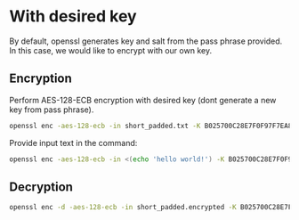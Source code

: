 # With desired key

By default, openssl generates key and salt from the pass phrase provided. In this case, we would like to encrypt with our own key.

## Encryption

Perform AES-128-ECB encryption with desired key (dont generate a new key from pass phrase).

```bash
openssl enc -aes-128-ecb -in short_padded.txt -K B025700C28E7F0F97F7EA8EEEEC29F9F -out short_padded.encrypted -base64
```

Provide input text in the command:

```bash
openssl enc -aes-128-ecb -in <(echo 'hello world!') -K B025700C28E7F0F97F7EA8EEEEC29F9F -out short_padded.encrypted -base64
```

## Decryption

```bash
openssl enc -d -aes-128-ecb -in short_padded.encrypted -K B025700C28E7F0F97F7EA8EEEEC29F9F -base64
```
